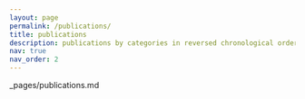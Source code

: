 ```yaml
---
layout: page
permalink: /publications/
title: publications
description: publications by categories in reversed chronological order. generated by jekyll-scholar.
nav: true
nav_order: 2
---
```


_pages/publications.md

<!-- Bibsearch Feature -->

<!-- {% include bib_search.liquid %}

<div class="publications">

{% bibliography %} -->

</div>
